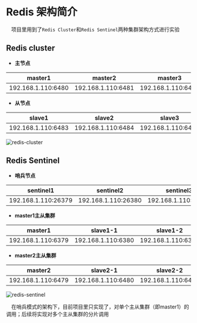 # Redis 架构简介

&ensp;&ensp;项目里用到了`Redis Cluster`和`Redis Sentinel`两种集群架构方式进行实验

## Redis cluster

- **主节点**

master1 | master2 | master3 
---|--- |---
192.168.1.110:6480 | 192.168.1.110:6481 | 192.168.1.110:6482 

- **从节点**

slave1| slave2 | slave3
---|--- |---
192.168.1.110:6483 | 192.168.1.110:6484 | 192.168.1.110:6485

![redis-cluster](https://github.com/Focusss/redis-client-demo/blob/master/images/redis-cluster.png)
## Redis Sentinel
- **哨兵节点**

sentinel1 | sentinel2 | sentinel3 
---|--- |---
192.168.1.110:26379  | 192.168.1.110:26380 | 192.168.1.110:26381

- **master1主从集群**

master1 | slave1-1 | slave1-2
---|--- |---
192.168.1.110:6379  | 192.168.1.110:6380 | 192.168.1.110:6381 

- **master2主从集群**

master2 | slave2-1 | slave2-2
---|--- |---
 192.168.1.110:6479 | 192.168.1.110:6480 | 192.168.1.110:6481 


![redis-sentinel](https://github.com/Focusss/redis-client-demo/blob/master/images/redis-sentinel.png)

&ensp;&ensp;在哨兵模式的架构下，目前项目里只实现了，对单个主从集群（即master1）的调用；后续将实现对多个主从集群的分片调用